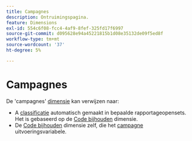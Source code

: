 ```yaml
---
title: Campagnes
description: Ontruimingspagina.
feature: Dimensions
exl-id: 554c6f08-fcc4-4af9-8fef-325fd17f6997
source-git-commit: d095628e94a45221815b1d08e35132de09f5ed8f
workflow-type: tm+mt
source-wordcount: '37'
ht-degree: 5%

---
```


# Campagnes

De &#39;campagnes&#39; [dimensie](overview.md) kan verwijzen naar:

* A [classificatie](../classifications/c-classifications.md) automatisch gemaakt in bepaalde rapportageopensets. Het is gebaseerd op de [Code bijhouden](tracking-code.md) dimensie.
* De [Code bijhouden](tracking-code.md) dimensie zelf, die het [campagne](/help/implement/vars/page-vars/campaign.md) uitvoeringsvariabele.
